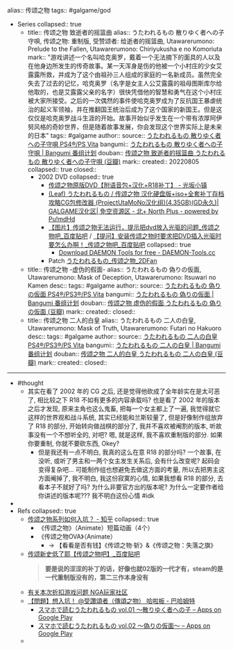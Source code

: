 alias:: 传颂之物
tags:: #galgame/god

- Series
  collapsed:: true
  - title:: 传颂之物 致逝者的摇篮曲
    alias:: うたわれるもの 散りゆく者への子守唄, 传颂之物: 重制版, 受赞颂者: 给逝者的摇篮曲, Utawarerumono: Prelude to the Fallen, Utawarerumono: Chiriyukusha e no Komoriuta
    mark:: "游戏讲述一个名叫哈克奥罗，戴着一个无法摘下的面具的人以及在他身边所发生的传奇故事。某一天浑身是伤的他被一个小村庄的少女艾露露所救，并成为了这个由祖孙三人组成的家庭的一名新成员。虽然完全失去了过去的记忆，哈克奥罗（名字是女主人公艾露露的祖母图斯库尔给他取的，也是艾露露父亲的名字）很快凭借他的智慧和勇气在这个小村庄被大家所接受。之后的一次偶然的事件使哈克奥罗成为了反抗国王暴虐统治的起义军领袖，并在推翻国王统治后成为了这个国家的新国王。但是这仅仅是哈克奥罗战斗生涯的开始。故事开始似乎发生在一个带有浓厚阿伊努风格的奇妙世界，但是随着故事发展，你会发现这个世界实际上是未来的日本"
    tags:: #galgame
    author:: 
    source:: [うたわれるもの 散りゆく者への子守唄 PS4®/PS Vita](https://aquaplus.jp/uta/chiri/)
    bangumi:: [うたわれるもの 散りゆく者への子守唄 | Bangumi 番组计划](https://bgm.tv/subject/229849)
    douban:: [传颂之物 致逝者的摇篮曲 うたわれるもの 散りゆく者への子守唄 (豆瓣)](https://www.douban.com/game/27202571/)
    mark:: 
    created:: 20220805
    collapsed:: true
    closed::
    - 2002 DVD
      collapsed:: true
      - [传颂之物原版DVD【附语音包+汉化+R18补丁】 - 光坂小镇](https://www.clfans.club/6177/)
      - [(Leaf) うたわれるもの / 传颂之物 汉化硬盘版+iso+全套补丁存档攻略CG包修改器 (ProjectUtaMoNo汉化组)(4.35GB)(GD永久)| GALGAME汉化区| 免空资源区 - 北+ North Plus - powered by Pu!mdHd](https://bbs.north-plus.net/read.php?tid-1172056-fpage-0-toread--page-1.html)
      - [【图片】传颂之物无法运行，提示把dvd放入光驱的问题_传颂之物吧_百度贴吧](https://tieba.baidu.com/p/3814815198) / [【提问】安装传颂之物时要求把DVD插入光驱时要怎么办啊！_传颂之物吧_百度贴吧](https://tieba.baidu.com/p/4235189894)
        collapsed:: true
        - [Download DAEMON Tools for free - DAEMON-Tools.cc](https://www.daemon-tools.cc/downloads#page)
      - Patch [うたわれるもの_传颂之物_2DFan](https://www.2dfan.com/subjects/74)
  - title:: 传颂之物 -虚伪的假面-
    alias:: うたわれるもの 偽りの仮面, Utawarerumono: Mask of Deception, Utawarerumono: Itsuwari no Kamen
    desc:: 
    tags:: #galgame
    author:: 
    source:: [うたわれるもの 偽りの仮面 PS4®/PS3®/PS Vita](https://aquaplus.jp/uta/itsu/)
    bangumi::  [うたわれるもの 偽りの仮面 | Bangumi 番组计划](https://bgm.tv/subject/32340)
    douban:: [传颂之物 虚伪的假面 うたわれるもの 偽りの仮面 (豆瓣)](https://www.douban.com/game/26605179/)
    mark:: 
    created:: 
    closed::
  - title:: 传颂之物 二人的白皇
    alias:: うたわれるもの 二人の白皇, Utawarerumono: Mask of Truth, Utawarerumono: Futari no Hakuoro
    desc:: 
    tags:: #galgame
    author:: 
    source:: [うたわれるもの 二人の白皇 PS4®/PS3®/PS Vita](https://aquaplus.jp/uta/oro/)
    bangumi:: [うたわれるもの 二人の白皇 | Bangumi 番组计划](https://bgm.tv/subject/157916)
    douban:: [传颂之物 二人的白皇 うたわれるもの 二人の白皇 (豆瓣)](https://www.douban.com/game/26771073/)
    mark:: 
    created:: 
    closed::
- ---
- #thought
  - 其实在看了 2002 年的 CG 之后, 还是觉得他砍成了全年龄实在是太可恶了, 相比较之下 R18 不如有更多的内容承载吗? 也是看了 2002 年的版本之后才发现, 原来主角也这么鬼畜, 把每一个女主都上了一遍, 我觉得就它这样的世界观和战斗系统, 其实已经能和兰斯较量了, 但是好像制作组放弃了 R18 的部分, 开始转向做战棋的部分了, 我并不喜欢被阉割的版本, 听故事没有一个不想听全的, 对吧? 嗯, 就是这样, 我不喜欢重制版的部分. 如果你要重制, 你就不要砍东西, Okey?
    - 但是我还有一点不明白, 我真的这么在意 R18 的部分吗? 一个故事, 在没听, 或听了男主和一两个女主发生关系后, 会有什么改变呢? 起码会变得复杂吧... 可能制作组也想避免去做这方面的考量, 所以去把男主这方面阉掉了, 我不明白, 我这份寂寞的心情, 如果我想看 R18 的部分, 去看本子不就好了吗? 为什么非要官方出的版本呢? 为什么一定要作者给你讲述的版本呢??? 我不明白这份心情
      #idk
-
- Refs
  collapsed:: true
  - [传颂之物系列如何入坑？ - 知乎](https://www.zhihu.com/question/312667752/)
    collapsed:: true
    - 《传颂之物》（Animate）短篇动画（4个）
    - 《传颂之物OVA》（Animate）
      - → 【看看是否有钱】《传颂之物·斩》&《传颂之物：失落之旗》
  - [传颂新史低了耶【传颂之物吧】_百度贴吧](https://tieba.baidu.com/p/7760399031?pid=143470531318&cid=143470885749#143470885749)
    > **要是说的涩涩的补丁的话，好像也就02版的一代才有，steam的是一代重制版没有的，第二三作本身没有**
  - [有关本次折扣游戏问题 NGA玩家社区](https://ngabbs.com/read.php?tid=27925021&rand=752)
  - [【問題】想入坑！ @受讚頌者（傳頌之物） 哈啦板 - 巴哈姆特](https://forum.gamer.com.tw/C.php?bsn=9853&snA=1227)
    - [スマホで読むうたわれるもの vol.01 ～散りゆく者への子 – Apps on Google Play](https://play.google.com/store/apps/details?id=jp.aquaplus.utaware1sp)
    - [スマホで読むうたわれるもの vol.02 ～偽りの仮面～ – Apps on Google Play](https://play.google.com/store/apps/details?id=jp.aquaplus.utaware2sp)
  -